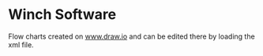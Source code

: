# Winch Software
Flow charts created on www.draw.io and can be edited there by loading the xml file.
